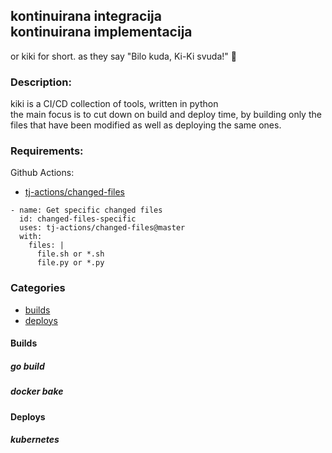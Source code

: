 ## kontinuirana integracija <br> kontinuirana implementacija

or kiki for short. as they say "Bilo kuda, Ki-Ki svuda!" :candy:

### Description:
kiki is a CI/CD collection of tools, written in python<br>
the main focus is to cut down on build and deploy time, by building only the files that have been modified as well as deploying the same ones.

### Requirements:

Github Actions:
- [tj-actions/changed-files](https://google.com)

```
- name: Get specific changed files
  id: changed-files-specific
  uses: tj-actions/changed-files@master
  with:
    files: |
      file.sh or *.sh
      file.py or *.py
```

### Categories
- [builds](https://google.com)
- [deploys](https://google.com)

#### Builds

##### go build
##### docker bake


#### Deploys
##### kubernetes